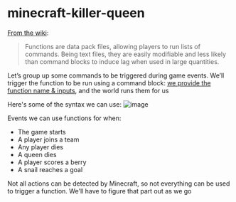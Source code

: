 # minecraft-killer-queen

[From the wiki](https://minecraft.fandom.com/wiki/Function_(Java_Edition)):
> Functions are data pack files, allowing players to run lists of commands. Being text files, they are easily modifiable and less likely than command blocks to induce lag when used in large quantities.

Let’s group up some commands to be triggered during game events. We’ll trigger the function to be run using a command block: [we provide the function name & inputs](https://minecraft.fandom.com/wiki/Commands/function), and the world runs them for us

Here's some of the syntax we can use:
![image](https://raw.githubusercontent.com/MinecraftCommands/syntax-mcfunction/main/imgs/preview.png)

Events we can use functions for when:
- The game starts
- A player joins a team
- Any player dies
- A queen dies
- A player scores a berry
- A snail reaches a goal

Not all actions can be detected by Minecraft, so not everything can be used to trigger a function. We'll have to figure that part out as we go

